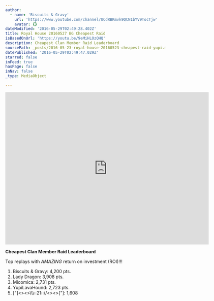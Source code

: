 ```yaml
---
author:
  - name: 'Biscuits & Gravy'
    url: 'https://www.youtube.com/channel/UCdRBKmvk9QCN1bYV9TocTjw'
    avatar: {}
dateModified: '2016-05-29T02:49:28.402Z'
title: Royal House 20160527 BG Cheapest Raid
isBasedOnUrl: 'https://youtu.be/9eMiHLOzQHQ'
description: Cheapest Clan Member Raid Leaderboard
sourcePath: _posts/2016-05-23-royal-house-20160523-cheapest-raid-yupi.md
datePublished: '2016-05-29T02:49:47.029Z'
starred: false
inFeed: true
hasPage: false
inNav: false
_type: MediaObject

---
```

<iframe src="https://cdn.embedly.com/widgets/media.html?src=https%3A%2F%2Fwww.youtube.com%2Fembed%2Fcr5ScJmgA1Q%3Ffeature%3Doembed&amp;url=http%3A%2F%2Fwww.youtube.com%2Fwatch%3Fv%3Dcr5ScJmgA1Q&amp;image=https%3A%2F%2Fi.ytimg.com%2Fvi%2Fcr5ScJmgA1Q%2Fhqdefault.jpg&amp;key=b7d04c9b404c499eba89ee7072e1c4f7&amp;type=text%2Fhtml&amp;schema=youtube" width="640" height="480" scrolling="no" frameborder="0" allowfullscreen="" style=""></iframe>

**Cheapest Clan Member Raid Leaderboard**

Top replays with _AMAZING_ return on investment (ROI)!!!

1. Biscuits & Gravy: 4,200 pts.
2. Lady Dragon: 3,908 pts.
3. Micomica: 2,731 pts.
4. YupiLavaHound: 2,723 pts.
5. \["\]<\><\>\\\\\\::21:://<\><\>\["\]: 1,608